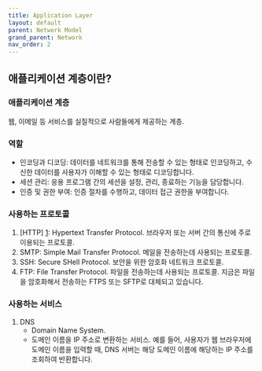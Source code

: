 ```yaml
---
title: Application Layer
layout: default
parent: Network Model
grand_parent: Network
nav_order: 2
---
```


## 애플리케이션 계층이란?
### 애플리케이션 계층
웹, 이메일 등 서비스를 실질적으로 사람들에게 제공하는 계층.<br/>

### 역할
- 인코딩과 디코딩: 데이터를 네트워크를 통해 전송할 수 있는 형태로 인코딩하고, 수신한 데이터를 사용자가 이해할 수 있는 형태로 디코딩합니다.<br/>
- 세션 관리: 응용 프로그램 간의 세션을 설정, 관리, 종료하는 기능을 담당합니다.<br/>
- 인증 및 권한 부여: 인증 절차를 수행하고, 데이터 접근 권한을 부여합니다.<br/>

### 사용하는 프로토콜
1. [HTTP] [1]: Hypertext Transfer Protocol. 브라우저 또는 서버 간의 통신에 주로 이용되는 프로토콜.<br/>
2. SMTP: Simple Mail Transfer Protocol. 메일을 전송하는데 사용되는 프로토콜.<br/>
3. SSH: Secure SHell Protocol. 보안을 위한 암호화 네트워크 프로토콜.<br/>
4. FTP: File Transfer Protocol. 파일을 전송하는데 사용되는 프로토콜.
   지금은 파일을 암호화해서 전송하는 FTPS 또는 SFTP로 대체되고 있습니다.<br/>

### 사용하는 서비스
1. DNS
    - Domain Name System.
    - 도메인 이름을 IP 주소로 변환하는 서비스. 예를 들어, 사용자가 웹 브라우저에 도메인 이름을 입력할 때, DNS 서버는 해당 도메인 이름에 해당하는 IP 주소를 조회하여 반환합니다.

[1]: /docs/summary/network/http/http.html